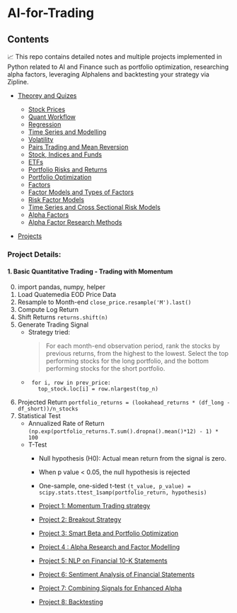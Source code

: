# AI-for-Trading

## Contents
📈 This repo contains detailed notes and multiple projects implemented in Python related to AI and Finance such as portfolio optimization, researching alpha factors, leveraging Alphalens and backtesting your strategy via Zipline.

  * [Theorey and Quizes](https://github.com/hnotaconduit/AI-for-Trading/tree/master/Term%201/Theorey%20%26%20Quizes)
      * [Stock Prices](https://github.com/wayforwardmachine/AI-For-Trading/tree/update-script/Theorey%20%26%20Quizes/01.%20Stock%20Prices)
      * [Quant Workflow](https://github.com/notaconduit/AI-for-Trading/tree/master/Term%201/Theorey%20%26%20Quizes/02.%20Quant%20Workflow)
      * [Regression](https://github.com/notaconduit/AI-for-Trading/tree/master/Term%201/Theorey%20%26%20Quizes/03.%20Regression)
      * [Time Series and Modelling](https://github.com/notaconduit/AI-for-Trading/tree/master/Term%201/Theorey%20%26%20Quizes/04.%20Time%20Series%20Modelling)
      * [Volatility](https://github.com/notaconduit/AI-for-Trading/tree/master/Term%201/Theorey%20%26%20Quizes/05.%20Volatility)
      * [Pairs Trading and Mean Reversion](https://github.com/notaconduit/AI-for-Trading/tree/master/Term%201/Theorey%20%26%20Quizes/06.%20Pairs%20Trading%20and%20Mean%20Reversion)
      * [Stock, Indices and Funds](https://github.com/notaconduit/AI-for-Trading/tree/master/Term%201/Theorey%20%26%20Quizes/07.%20Stocks%2C%20Indices%20and%20Funds)
      * [ETFs](https://github.com/notaconduit/AI-for-Trading/tree/master/Term%201/Theorey%20%26%20Quizes/08.%20ETFs)
      * [Portfolio Risks and Returns](https://github.com/notaconduit/AI-for-Trading/tree/master/Term%201/Theorey%20%26%20Quizes/09.%20Portfolio%20Risks%20and%20Returns)
      * [Portfolio Optimization](https://github.com/notaconduit/AI-for-Trading/tree/master/Term%201/Theorey%20%26%20Quizes/10.%20Portfolio%20Optimization)
      * [Factors](https://github.com/notaconduit/AI-for-Trading/tree/master/Term%201/Theorey%20%26%20Quizes/11.%20Factors)
      * [Factor Models and Types of Factors](https://github.com/notaconduit/AI-for-Trading/tree/master/Term%201/Theorey%20%26%20Quizes/12.%20Factor%20Models%20and%20Types%20of%20Factors)
      * [Risk Factor Models](https://github.com/notaconduit/AI-for-Trading/tree/master/Term%201/Theorey%20%26%20Quizes/13.%20Risk%20Factor%20Models)
      * [Time Series and Cross Sectional Risk Models](https://github.com/notaconduit/AI-for-Trading/tree/master/Term%201/Theorey%20%26%20Quizes/14.%20Time%20Series%20and%20Cross%20Sectional%20Risk%20Models)
      * [Alpha Factors](https://github.com/notaconduit/AI-for-Trading/tree/master/Term%201/Theorey%20%26%20Quizes/15.%20Alpha%20Factors)
      * [Alpha Factor Research Methods](https://github.com/notaconduit/AI-for-Trading/tree/master/Term%201/Theorey%20%26%20Quizes/16.%20Alpha%20Factor%20Research%20Methods)
      
  * [Projects](https://github.com/notaconduit/AI-for-Trading/tree/master/Term%201/Projects)
  ### Project Details:
#### 1. Basic Quantitative Trading - Trading with Momentum
0. import pandas, numpy, helper
1. Load Quatemedia EOD Price Data
2. Resample to Month-end `close_price.resample('M').last()`
3. Compute Log Return
4. Shift Returns `returns.shift(n)`
5. Generate Trading Signal
   * Strategy tried:
        > For each month-end observation period, rank the stocks by previous returns, from the highest to the lowest. Select the top performing stocks for the long portfolio, and the bottom performing stocks for the short portfolio.
   * ```
      for i, row in prev_price:
        top_stock.loc[i] = row.nlargest(top_n)
     ```
6. Projected Return `portfolio_returns = (lookahead_returns * (df_long - df_short))/n_stocks`
7. Statistical Test
   * Annualized Rate of Return `(np.exp(portfolio_returns.T.sum().dropna().mean()*12) - 1) * 100`
   * T-Test
     * Null hypothesis (H0): Actual mean return from the signal is zero.
     * When p value < 0.05, the null hypothesis is rejected
     * One-sample, one-sided t-test `(t_value, p_value) = scipy.stats.ttest_1samp(portfolio_return, hypothesis)`
      * [Project 1: Momentum Trading strategy](https://github.com/notaconduit/AI-for-Trading/tree/master/Term%201/Projects/Project%20-%201%20-%20Trading%20with%20Momentum)
      
      * [Project 2: Breakout Strategy](https://github.com/notaconduit/AI-for-Trading/tree/master/Term%201/Projects/Project%20-%202%20-%20Breakout%20%20Strategy)
      
      * [Project 3: Smart Beta and Portfolio Optimization](https://github.com/notaconduit/AI-for-Trading/tree/master/Term%201/Projects/Project%20-%203%20-%20Smart%20Beta%20and%20Portfolio%20Optimization)
      
      * [Project 4 : Alpha Research and Factor Modelling](https://github.com/notaconduit/AI-for-Trading/tree/master/Term%201/Projects/Project%20-%204%20-%20Alpha%20Research%20and%20Factor%20Modelling)
      
       * [Project 5: NLP on Financial 10-K Statements](https://github.com/notaconduit/AI-for-Trading/tree/master/Term%202/Projects/Project%20-%205%20-%20NLP%20on%20Financial%20Statements)
       
       * [Project 6: Sentiment Analysis of Financial Statements](https://github.com/notaconduit/AI-for-Trading/tree/master/Term%202/Projects/Project%20-%206%20-%20Sentiment%20Analysis%20on%20Financial%20Statements)
       
       * [Project 7: Combining Signals for Enhanced Alpha](https://github.com/notaconduit/AI-for-Trading/tree/master/Term%202/Projects/Project%20-%207%20-%20Combining%20Signals%20for%20Enhanced%20Alpha)
       
       * [Project 8: Backtesting](https://github.com/notaconduit/AI-for-Trading/tree/master/Term%202/Projects/Project%20-%208%20-%20Backtesting)
      

